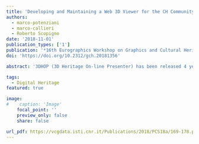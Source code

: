 ```yaml
---
title: 'Developing and Maintaining a Web 3D Viewer for the CH Community: an Evaluation of the 3DHOP Framework'
authors:
  - marco-potenziani
  - marco-callieri
  - Roberto Scopigno
date: '2018-11-01'
publication_types: ['1']
publication: '*16th Eurographics Workshop on Graphics and Cultural Heritage*'
doi: 'https://doi.org/10.2312/gch.20181356'

abstract: '3DHOP (3D Heritage On-line Presenter) has been released 4 years ago, as an open-source framework for the creation of interactive visualization of 3D content on the web, aimed at the CH field. Transforming a research tool into a software "product" usable by the heterogeneous CH community is not a simple task and requires a significant amount of resources plus a specific design.  This work presents the evolution of the 3DHOP system, and the complex relationship with its community of users, made of content creators, CH experts and general public. We will discuss the new features introduced, as well as the design and implementation strategy employed to maintain the software and make it usable by developers. We will evaluate the effectiveness of the platform by illustrating some of the applications built with 3DHOP either internally or by external users, as well as by presenting the results of a survey aimed at gathering the opinions and suggestions of the user community.'

tags:
  - Digital Heritage
featured: true

image:
#    caption: 'Image'
    focal_point: ''
    preview_only: false
    share: false

url_pdf: https://vcgdata.isti.cnr.it/Publications/2018/PCS18a/169-178.pdf
---
```

